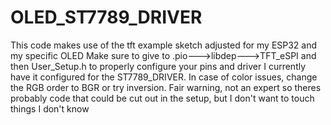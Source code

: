 # OLED_ST7789_DRIVER

  This code makes use of the tft example sketch adjusted for my ESP32 and my specific OLED
  Make sure to give to .pio--->libdep--->TFT_eSPI and then User_Setup.h to properly configure your pins and driver
  I currently have it configured for the ST7789_DRIVER. In case of color issues, change the RGB order to BGR or try
  inversion. Fair warning, not an expert so theres probably code that could be cut out in the setup, but I don't
  want to touch things I don't know
